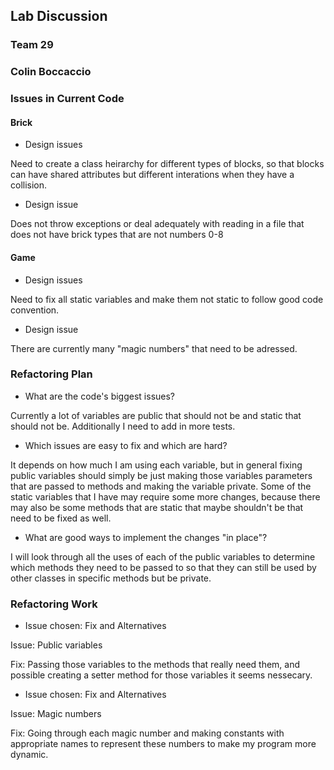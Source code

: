 ## Lab Discussion
### Team 29
### Colin Boccaccio


### Issues in Current Code

#### Brick
 * Design issues

Need to create a class heirarchy for different types of blocks, so that blocks can have shared  attributes but different interations when they have a collision.


 * Design issue

Does not throw exceptions or deal adequately with reading in a file that does not have brick types that are not numbers 0-8

#### Game
 * Design issues

Need to fix all static variables and make them not static to follow good code convention.

 * Design issue

There are currently many "magic numbers" that need to be adressed.

### Refactoring Plan

 * What are the code's biggest issues?

Currently a lot of variables are public that should not be and static that should not be. Additionally I need to add in more tests.

 * Which issues are easy to fix and which are hard?

It depends on how much I am using each variable, but in general fixing public variables should simply be just making those variables parameters that are passed to methods and making the variable private. Some of the static variables that I have may require some more changes, because there may also be some methods that are static that maybe shouldn't be that need to be fixed as well.


 * What are good ways to implement the changes "in place"?

I will look through all the uses of each of the public variables to determine which methods they need to be passed to so that they can still be used by other classes in specific methods but be private.

### Refactoring Work

 * Issue chosen: Fix and Alternatives

Issue: Public variables

Fix: Passing those variables to the methods that really need them, and possible creating a setter method for those variables it seems nessecary.

 * Issue chosen: Fix and Alternatives

 Issue: Magic numbers
 
 Fix: Going through each magic number and making constants with appropriate names to represent these numbers to make my program more dynamic.